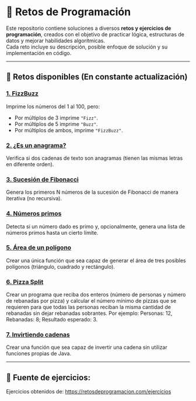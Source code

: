 # 🧠 Retos de Programación

Este repositorio contiene soluciones a diversos **retos y ejercicios de programación**, creados con el objetivo de practicar lógica, estructuras de datos y mejorar habilidades algorítmicas.  
Cada reto incluye su descripción, posible enfoque de solución y su implementación en código.

---

## 📂 Retos disponibles (En constante actualización)

### [1. FizzBuzz](https://github.com/KevinEstrellaQA/coding-challenges/blob/master/src/Challenge1.java)
Imprime los números del 1 al 100, pero:
- Por múltiplos de 3 imprime `"Fizz"`.
- Por múltiplos de 5 imprime `"Buzz"`.
- Por múltiplos de ambos, imprime `"FizzBuzz"`.

### [2. ¿Es un anagrama?](https://github.com/KevinEstrellaQA/coding-challenges/blob/master/src/Challenge2.java)
Verifica si dos cadenas de texto son anagramas (tienen las mismas letras en diferente orden).

### [3. Sucesión de Fibonacci](https://github.com/KevinEstrellaQA/coding-challenges/blob/master/src/Challenge3.java)
Genera los primeros N números de la sucesión de Fibonacci de manera iterativa (no recursiva).

### [4. Números primos](https://github.com/KevinEstrellaQA/coding-challenges/blob/master/src/Challenge4.java)
Detecta si un número dado es primo y, opcionalmente, genera una lista de números primos hasta un cierto límite.

### [5. Área de un polígono](https://github.com/KevinEstrellaQA/coding-challenges/blob/master/src/Challenge5.java)
Crear una única función que sea capaz de generar el área de tres posibles polígonos (triángulo, cuadrado y rectángulo).

### [6. Pizza Split](https://github.com/KevinEstrellaQA/coding-challenges/blob/master/src/Challenge6.java)
Crear un programa que reciba dos enteros (número de personas y número de rebanadas por pizza) y calcular el número mínimo
de pizzas que se requieren para que todas las personas reciban la misma cantidad de rebanadas sin dejar rebanadas 
sobrantes. Por ejemplo: Personas: 12, Rebanadas: 8; Resultado esperado: 3.

### [7. Invirtiendo cadenas](https://github.com/KevinEstrellaQA/coding-challenges/blob/master/src/Challenge7.java)
Crear una función que sea capaz de invertir una cadena sin utilizar funciones propias de Java.

---

## 📌 Fuente de ejercicios:
Ejercicios obtenidos de: https://retosdeprogramacion.com/ejercicios

